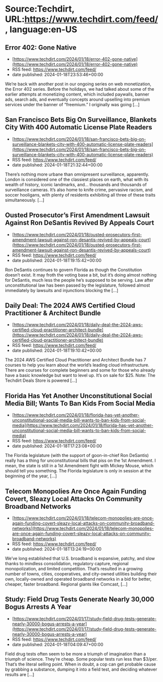 # Source:Techdirt, URL:https://www.techdirt.com/feed/, language:en-US

## Error 402: Gone Native
 - [https://www.techdirt.com/2024/01/18/error-402-gone-native](https://www.techdirt.com/2024/01/18/error-402-gone-native)
 - RSS feed: https://www.techdirt.com/feed/
 - date published: 2024-01-18T23:53:46+00:00

We’re back with another post in our ongoing series on web monetization, the Error 402 series. Before the holidays, we had talked about some of the earlier attempts at monetizing content, which included paywalls, banner ads, search ads, and eventually concepts around upselling into premium services under the banner of “freemium.” I originally was going [&#8230;]

## San Francisco Bets Big On Surveillance, Blankets City With 400 Automatic License Plate Readers
 - [https://www.techdirt.com/2024/01/18/san-francisco-bets-big-on-surveillance-blankets-city-with-400-automatic-license-plate-readers](https://www.techdirt.com/2024/01/18/san-francisco-bets-big-on-surveillance-blankets-city-with-400-automatic-license-plate-readers)
 - RSS feed: https://www.techdirt.com/feed/
 - date published: 2024-01-18T21:32:44+00:00

There&#8217;s nothing more urbane than omnipresent surveillance, apparently. London is considered one of the classiest places on earth, what with its wealth of history, iconic landmarks, and&#8230; thousands and thousands of surveillance cameras. It&#8217;s also home to knife crime, pervasive racism, and soccer hooligans, with plenty of residents exhibiting all three of these traits simultaneously. [&#8230;]

## Ousted Prosecutor’s First Amendment Lawsuit Against Ron DeSantis Revived By Appeals Court
 - [https://www.techdirt.com/2024/01/18/ousted-prosecutors-first-amendment-lawsuit-against-ron-desantis-revived-by-appeals-court](https://www.techdirt.com/2024/01/18/ousted-prosecutors-first-amendment-lawsuit-against-ron-desantis-revived-by-appeals-court)
 - RSS feed: https://www.techdirt.com/feed/
 - date published: 2024-01-18T19:15:42+00:00

Ron DeSantis continues to govern Florida as though the Constitution doesn&#8217;t exist. It may froth the voting base a bit, but it&#8217;s doing almost nothing for DeSantis, much less the people he&#8217;s supposed to be serving. Law after unconstitutional law has been passed by the legislature, followed almost immediately by lawsuits and injunctions blocking the [&#8230;]

## Daily Deal: The 2024 AWS Certified Cloud Practitioner & Architect Bundle
 - [https://www.techdirt.com/2024/01/18/daily-deal-the-2024-aws-certified-cloud-practitioner-architect-bundle](https://www.techdirt.com/2024/01/18/daily-deal-the-2024-aws-certified-cloud-practitioner-architect-bundle)
 - RSS feed: https://www.techdirt.com/feed/
 - date published: 2024-01-18T19:10:42+00:00

The 2024 AWS Certified Cloud Practitioner and Architect Bundle has 7 courses to help you learn about the world&#8217;s leading cloud infrastructure. There are courses for complete beginners and some for those who already have a basic knowledge but want to level up. It&#8217;s on sale for $25. Note: The Techdirt Deals Store is powered [&#8230;]

## Florida Has Yet Another Unconstitutional Social Media Bill; Wants To Ban Kids From Social Media
 - [https://www.techdirt.com/2024/01/18/florida-has-yet-another-unconstitutional-social-media-bill-wants-to-ban-kids-from-social-media](https://www.techdirt.com/2024/01/18/florida-has-yet-another-unconstitutional-social-media-bill-wants-to-ban-kids-from-social-media)
 - RSS feed: https://www.techdirt.com/feed/
 - date published: 2024-01-18T17:23:08+00:00

The Florida legislature (with the support of goon-in-chief Ron DeSantis) really has a thing for unconstitutional bills that piss on the 1st Amendment. I mean, the state is still in a 1st Amendment fight with Mickey Mouse, which should tell you something. The Florida legislature is only in session at the beginning of the year, [&#8230;]

## Telecom Monopolies Are Once Again Funding Covert, Sleazy Local Attacks On Community Broadband Networks
 - [https://www.techdirt.com/2024/01/18/telecom-monopolies-are-once-again-funding-covert-sleazy-local-attacks-on-community-broadband-networks](https://www.techdirt.com/2024/01/18/telecom-monopolies-are-once-again-funding-covert-sleazy-local-attacks-on-community-broadband-networks)
 - RSS feed: https://www.techdirt.com/feed/
 - date published: 2024-01-18T13:24:19+00:00

We&#8217;ve long established that U.S. broadband is expansive, patchy, and slow thanks to mindless consolidation, regulatory capture, regional monopolization, and limited competition. That&#8217;s resulted in a growing number of towns, cities, cooperatives, and city-owned utilities building their own, locally-owned and operated broadband networks in a bid for better, cheaper, faster broadband. Regional giants like Comcast, [&#8230;]

## Study: Field Drug Tests Generate Nearly 30,000 Bogus Arrests A Year
 - [https://www.techdirt.com/2024/01/17/study-field-drug-tests-generate-nearly-30000-bogus-arrests-a-year](https://www.techdirt.com/2024/01/17/study-field-drug-tests-generate-nearly-30000-bogus-arrests-a-year)
 - RSS feed: https://www.techdirt.com/feed/
 - date published: 2024-01-18T04:09:47+00:00

Field drug tests often seem to be more a triumph of imagination than a triumph of science. They&#8217;re cheap. Some popular tests run less than $3/per. That&#8217;s the literal selling point. When in doubt, a cop can get probable cause by grabbing a substance, dumping it into a field test, and deciding whatever results are [&#8230;]

